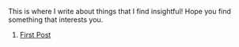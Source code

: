 This is where I write about things that I find insightful! Hope you find something that interests you.

1. [First Post]({{site.posts[0].url}})
